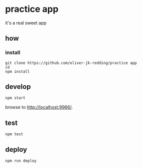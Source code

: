 
# practice app

it's a real sweet app

## how

### install

```
git clone https://github.com/oliver-jk-redding/practice app
cd 
npm install
```

## develop

```
npm start
```

browse to <http://localhost:9966/>.

## test

```
npm test
```

## deploy

```
npm run deploy
```
